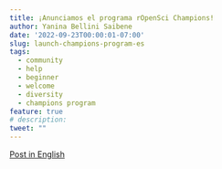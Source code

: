 ```yaml
---
title: ¡Anunciamos el programa rOpenSci Champions! 
author: Yanina Bellini Saibene
date: '2022-09-23T00:00:01-07:00'
slug: launch-champions-program-es
tags:
  - community
  - help
  - beginner
  - welcome
  - diversity
  - champions program
feature: true  
# description: 
tweet: "" 
---
```


[Post in English](/blog/2022/09/13/contributing-ropensci/)

